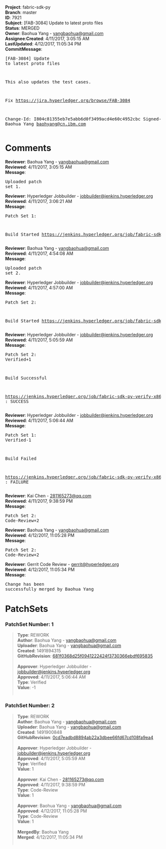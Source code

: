 <strong>Project</strong>: fabric-sdk-py</br><strong>Branch</strong>: master<br><strong>ID</strong>: 7921<br><strong>Subject</strong>: [FAB-3084] Update to latest proto files<br><strong>Status</strong>: MERGED<br><strong>Owner</strong>: Baohua Yang - yangbaohua@gmail.com<br><strong>Assignee</strong>:<strong>Created</strong>: 4/11/2017, 3:05:15 AM<br><strong>LastUpdated</strong>: 4/12/2017, 11:05:34 PM<br><strong>CommitMessage</strong>:<br><pre>[FAB-3084] Update to latest proto files

This also updates the test cases.

Fix https://jira.hyperledger.org/browse/FAB-3084

Change-Id: I804c81355eb7e5abb6d0f3499acd4e60c4952cbc
Signed-off-by: Baohua Yang <baohyang@cn.ibm.com>
</pre><h1>Comments</h1><strong>Reviewer</strong>: Baohua Yang - yangbaohua@gmail.com<br><strong>Reviewed</strong>: 4/11/2017, 3:05:15 AM<br><strong>Message</strong>: <pre>Uploaded patch set 1.</pre><strong>Reviewer</strong>: Hyperledger Jobbuilder - jobbuilder@jenkins.hyperledger.org<br><strong>Reviewed</strong>: 4/11/2017, 3:06:21 AM<br><strong>Message</strong>: <pre>Patch Set 1:

Build Started https://jenkins.hyperledger.org/job/fabric-sdk-py-verify-x86_64/99/</pre><strong>Reviewer</strong>: Baohua Yang - yangbaohua@gmail.com<br><strong>Reviewed</strong>: 4/11/2017, 4:54:08 AM<br><strong>Message</strong>: <pre>Uploaded patch set 2.</pre><strong>Reviewer</strong>: Hyperledger Jobbuilder - jobbuilder@jenkins.hyperledger.org<br><strong>Reviewed</strong>: 4/11/2017, 4:57:00 AM<br><strong>Message</strong>: <pre>Patch Set 2:

Build Started https://jenkins.hyperledger.org/job/fabric-sdk-py-verify-x86_64/100/</pre><strong>Reviewer</strong>: Hyperledger Jobbuilder - jobbuilder@jenkins.hyperledger.org<br><strong>Reviewed</strong>: 4/11/2017, 5:05:59 AM<br><strong>Message</strong>: <pre>Patch Set 2: Verified+1

Build Successful 

https://jenkins.hyperledger.org/job/fabric-sdk-py-verify-x86_64/100/ : SUCCESS</pre><strong>Reviewer</strong>: Hyperledger Jobbuilder - jobbuilder@jenkins.hyperledger.org<br><strong>Reviewed</strong>: 4/11/2017, 5:06:44 AM<br><strong>Message</strong>: <pre>Patch Set 1: Verified-1

Build Failed 

https://jenkins.hyperledger.org/job/fabric-sdk-py-verify-x86_64/99/ : FAILURE</pre><strong>Reviewer</strong>: Kai Chen - 281165273@qq.com<br><strong>Reviewed</strong>: 4/11/2017, 9:38:59 PM<br><strong>Message</strong>: <pre>Patch Set 2: Code-Review+2</pre><strong>Reviewer</strong>: Baohua Yang - yangbaohua@gmail.com<br><strong>Reviewed</strong>: 4/12/2017, 11:05:28 PM<br><strong>Message</strong>: <pre>Patch Set 2: Code-Review+2</pre><strong>Reviewer</strong>: Gerrit Code Review - gerrit@hyperledger.org<br><strong>Reviewed</strong>: 4/12/2017, 11:05:34 PM<br><strong>Message</strong>: <pre>Change has been successfully merged by Baohua Yang</pre><h1>PatchSets</h1><h3>PatchSet Number: 1</h3><blockquote><strong>Type</strong>: REWORK<br><strong>Author</strong>: Baohua Yang - yangbaohua@gmail.com<br><strong>Uploader</strong>: Baohua Yang - yangbaohua@gmail.com<br><strong>Created</strong>: 1491894315<br><strong>GitHubRevision</strong>: [681f0368d25f0941222424f3730366ebdf695835](https://github.com/hyperledger/fabric-sdk-py/commit/681f0368d25f0941222424f3730366ebdf695835)<br><br><strong>Approver</strong>: Hyperledger Jobbuilder - jobbuilder@jenkins.hyperledger.org<br><strong>Approved</strong>: 4/11/2017, 5:06:44 AM<br><strong>Type</strong>: Verified<br><strong>Value</strong>: -1<br><br></blockquote><h3>PatchSet Number: 2</h3><blockquote><strong>Type</strong>: REWORK<br><strong>Author</strong>: Baohua Yang - yangbaohua@gmail.com<br><strong>Uploader</strong>: Baohua Yang - yangbaohua@gmail.com<br><strong>Created</strong>: 1491900848<br><strong>GitHubRevision</strong>: [0cd7eadbd8894ab22a3dbee66fd67cd108fa9ea4](https://github.com/hyperledger/fabric-sdk-py/commit/0cd7eadbd8894ab22a3dbee66fd67cd108fa9ea4)<br><br><strong>Approver</strong>: Hyperledger Jobbuilder - jobbuilder@jenkins.hyperledger.org<br><strong>Approved</strong>: 4/11/2017, 5:05:59 AM<br><strong>Type</strong>: Verified<br><strong>Value</strong>: 1<br><br><strong>Approver</strong>: Kai Chen - 281165273@qq.com<br><strong>Approved</strong>: 4/11/2017, 9:38:59 PM<br><strong>Type</strong>: Code-Review<br><strong>Value</strong>: 1<br><br><strong>Approver</strong>: Baohua Yang - yangbaohua@gmail.com<br><strong>Approved</strong>: 4/12/2017, 11:05:28 PM<br><strong>Type</strong>: Code-Review<br><strong>Value</strong>: 1<br><br><strong>MergedBy</strong>: Baohua Yang<br><strong>Merged</strong>: 4/12/2017, 11:05:34 PM<br><br></blockquote>
